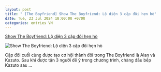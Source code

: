 ```yaml
---
layout: post
title: " [The Boyfriend] Show The Boyfriend: Lộ diện 3 cặp đôi hẹn hò"
date: Tue, 23 Jul 2024 18:00:00 +0700
categories: entries VN
---
```

[Show The Boyfriend: Lộ diện 3 cặp đôi hẹn hò](https://minhtuanmobile.com/tin-tuc/show-the-boyfriend-lo-dien-3-cap-doi-hen-ho/)

![Show The Boyfriend: Lộ diện 3 cặp đôi hẹn hò](https://minhtuanmobile.com/uploads/blog/show-the-boyfriend-lo-dien-3-cap-doi-hen-ho-240724110322.jpg)

Cặp đôi cuối cùng được tạo cơ hội thành đôi trong The Boyfriend là Alan và Kazuto. Sau khi được tận 3 người để ý trong chương trình, chàng đầu bếp Kazuto sau ...

